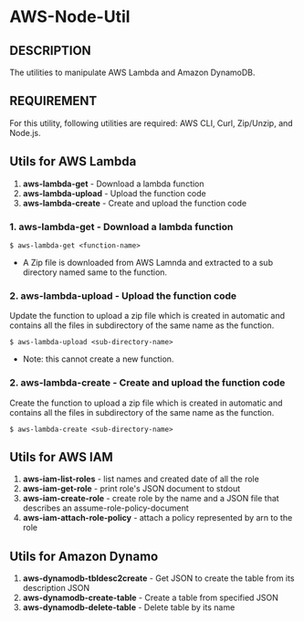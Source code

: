 AWS-Node-Util
=============

DESCRIPTION
-----------

The utilities to manipulate AWS Lambda and Amazon DynamoDB.

REQUIREMENT
-----------

For this utility, following utilities are required: AWS CLI, Curl, Zip/Unzip, and Node.js.

Utils for AWS Lambda
-------------------

1. __aws-lambda-get__ - Download a lambda function
2. __aws-lambda-upload__ - Upload the function code
3. __aws-lambda-create__ - Create and upload the function code

### 1. __aws-lambda-get__ - Download a lambda function

```
$ aws-lambda-get <function-name>
```

* A Zip file is downloaded from AWS Lamnda and extracted to a sub directory named same to the function.

### 2. __aws-lambda-upload__ - Upload the function code

Update the function to upload a zip file which is created in automatic
and contains all the files in subdirectory of the same name as the
function.

```
$ aws-lambda-upload <sub-directory-name>
```

* Note: this cannot create a new function.

### 2. __aws-lambda-create__ - Create and upload the function code

Create the function to upload a zip file which is created in automatic
and contains all the files in subdirectory of the same name as the
function.

```
$ aws-lambda-create <sub-directory-name>
```

Utils for AWS IAM
-----------------

1. __aws-iam-list-roles__ - list names and created date of all the role
2. __aws-iam-get-role__ - print role's JSON document to stdout
3. __aws-iam-create-role__ - create role by the name and a JSON file that describes an assume-role-policy-document
4. __aws-iam-attach-role-policy__ - attach a policy represented by arn to the role

Utils for Amazon Dynamo
-----------------------

1. __aws-dynamodb-tbldesc2create__ - Get JSON to create the table from its description JSON
2. __aws-dynamodb-create-table__ - Create a table from specified JSON 
3. __aws-dynamodb-delete-table__ - Delete table by its name
